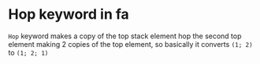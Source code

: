 # Hop keyword in fa

`Hop` keyword makes a copy of the top stack element hop
the second top element making 2 copies of the top element,
so basically it converts `(1; 2)` to `(1; 2; 1)`
